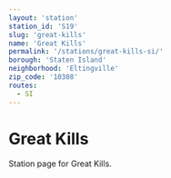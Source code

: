 ```yaml
---
layout: 'station'
station_id: 'S19'
slug: 'great-kills'
name: 'Great Kills'
permalink: '/stations/great-kills-si/'
borough: 'Staten Island'
neighborhood: 'Eltingville'
zip_code: '10308'
routes:
  - SI
---
```

# Great Kills

Station page for Great Kills.
